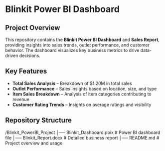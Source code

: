 # Blinkit Power BI Dashboard  

##  Project Overview  
This repository contains the **Blinkit Power BI Dashboard** and **Sales Report**, providing insights into sales trends, outlet performance, and customer behavior. The dashboard visualizes key business metrics to drive data-driven decisions.  

##  Key Features  
- **Total Sales Analysis** – Breakdown of $1.20M in total sales  
- **Outlet Performance** – Sales insights based on location, size, and type  
- **Item Sales Breakdown** – Analysis of item categories contributing to revenue  
- **Customer Rating Trends** – Insights on average ratings and visibility  

##  Repository Structure  
/Blinkit_PowerBI_Project
│── Blinkit_Dashboard.pbix # Power BI dashboard file
│── Blinkit_Report.docx # Detailed business report
│── README.md # Project overview and usage
